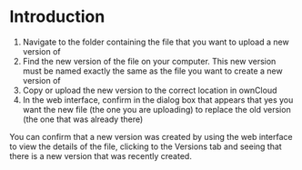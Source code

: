 
# Introduction

1. Navigate to the folder containing the file that you want to upload a new version of
1. Find the new version of the file on your computer. This new version must be named exactly the same as the file you want to create a new version of
1. Copy or upload the new version to the correct location in ownCloud
1. In the web interface, confirm in the dialog box that appears that yes you want the new file (the one you are uploading) to replace the old version (the one that was already there)

You can confirm that a new version was created by using the web interface to view the details of the file, clicking to the Versions tab and seeing that there is a new version that was recently created.